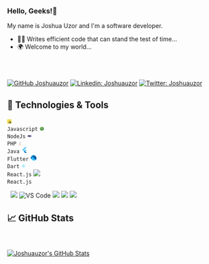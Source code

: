 ### Hello, Geeks!👋
My name is Joshua Uzor and I'm a software developer.
- 👨‍💻 Writes efficient code that can stand the test of time...
- 🌍 Welcome to my world...

<br/>
<br/>

[![GitHub Joshuauzor](https://img.shields.io/github/followers/Joshuauzor?label=follow&style=social)](https://github.com/Joshuauzor)
[![Linkedin: Joshuauzor](https://img.shields.io/badge/-Joshuauzor-blue?style=flat-square&logo=Linkedin&logoColor=white&link=linkedin.com/in/joshua-uzor-4846981a7/)](https://www.linkedin.com/in/joshua-uzor-4846981a7/)
[![Twitter: Joshuauzor](https://img.shields.io/twitter/follow/Joshuauzor?style=social)](https://twitter.com/Joshuauzor)



## 🔧 Technologies & Tools

<code><img height="10" src="https://raw.githubusercontent.com/github/explore/80688e429a7d4ef2fca1e82350fe8e3517d3494d/topics/javascript/javascript.png"> Javascript</code>
<code><img height="10" src="https://raw.githubusercontent.com/github/explore/80688e429a7d4ef2fca1e82350fe8e3517d3494d/topics/nodejs/nodejs.png"> NodeJs</code>
<code><img height="10" src="https://raw.githubusercontent.com/github/explore/80688e429a7d4ef2fca1e82350fe8e3517d3494d/topics/php/php.png"> PHP</code>
<code><img height="10" src="https://raw.githubusercontent.com/github/explore/80688e429a7d4ef2fca1e82350fe8e3517d3494d/topics/java/java.png"> Java</code>
<code><img height="15" src="https://raw.githubusercontent.com/github/explore/80688e429a7d4ef2fca1e82350fe8e3517d3494d/topics/flutter/flutter.png"> Flutter</code> 
<code><img height="15" src="https://raw.githubusercontent.com/github/explore/80688e429a7d4ef2fca1e82350fe8e3517d3494d/topics/dart/dart.png"> Dart</code>
<code><img height="10" src="https://raw.githubusercontent.com/github/explore/80688e429a7d4ef2fca1e82350fe8e3517d3494d/topics/react/react.png"> React.js</code>
<code><img height="10" src="https://raw.githubusercontent.com/github/explore/80688e429a7d4ef2fca1e82350fe8e3517d3494d/topics/react-native/react-native"> React.js</code>


&nbsp;
![](https://img.shields.io/badge/Editor-IntelliJ_IDEA-informational?style=flat&logo=intellij-idea&logoColor=white&color=2bbc8a)
![VS Code](https://img.shields.io/badge/Editor-VSCode-2bbc8a.svg?logo=visual-studio-code)
![](https://img.shields.io/badge/Git-Bash-informational?style=flat&logo=gnu-bash&logoColor=white&color=2bbc8a)
![](https://img.shields.io/badge/Tools-Docker-informational?style=flat&logo=docker&logoColor=white&color=2bbc8a)
![](https://img.shields.io/badge/Tools-Kubernetes-informational?style=flat&logo=kubernetes&logoColor=white&color=2bbc8a)




## &#x1f4c8; GitHub Stats

<br><br>
<a href="https://github.com/joshuauzor">
  <img align="center" src="https://github-readme-stats.vercel.app/api?username=Joshuauzor&show_icons=true&line_height=27&count_private=true&title_color=ffffff&text_color=c9cacc&icon_color=2bbc8a&bg_color=1d1f21" alt="Joshuauzor's GitHub Stats" />
</a>


<!-- [![Top Langs](https://github-readme-stats.vercel.app/api/top-langs/?username=joshuauzor&hide=html&langs_count=6)](https://github.com/anuraghazra/github-readme-stats) -->

<!-- ### Show some ❤️ by starring some of the repositories! -->
</div>
